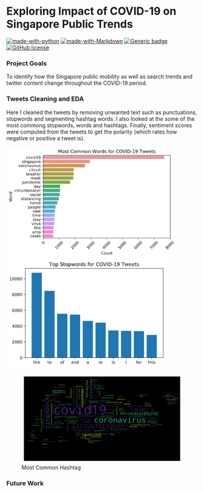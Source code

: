 # Exploring Impact of COVID-19 on Singapore Public Trends
[![made-with-python](https://img.shields.io/badge/Made%20with-Python-blue.svg)](https://www.python.org/)
[![made-with-Markdown](https://img.shields.io/badge/Made%20with-Markdown-1f425f.svg)](http://commonmark.org)
[![Generic badge](https://img.shields.io/badge/STATUS-INPROGRESS-<COLOR>.svg)](https://shields.io/)
[![GitHub license](https://img.shields.io/github/license/teyang-lau/covid-19-trends.svg)](https://github.com/teyang-lau/covid-19-trends/blob/master/LICENSE)


### Project Goals
To identify how the Singapore public mobility as well as search trends and twitter content change throughout the COVID-19 period.


### Tweets Cleaning and EDA
Here I cleaned the tweets by removing unwanted text such as punctuations, stopwords and segmenting hashtag words. I also looked at the some of the most commong stopwords, words and hashtags. Finally, sentiment scores were computed from the tweets to get the polarity (which rates how negative or positive a tweet is).

<img src = './plots/commonwords.png' width='450'><img src = './plots/commonstopwords.png' width='420'>

<figure>
<img src = './plots/hashtagcloud.png' width='600' title="Most Common Hashtag">
<figcaption>Most Common Hashtag</figcaption>
</figure>

### Future Work
